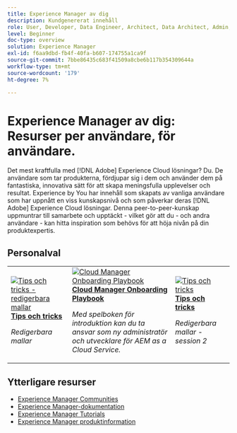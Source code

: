 ```yaml
---
title: Experience Manager av dig
description: Kundgenererat innehåll
role: User, Developer, Data Engineer, Architect, Data Architect, Admin, Leader
level: Beginner
doc-type: overview
solution: Experience Manager
exl-id: f6aa9dbd-fb4f-40fa-b607-174755a1ca9f
source-git-commit: 7bbe86435c683f41509a8cbe6b117b354309644a
workflow-type: tm+mt
source-wordcount: '179'
ht-degree: 7%

---
```


# Experience Manager av dig: Resurser per användare, för användare.

Det mest kraftfulla med [!DNL Adobe] Experience Cloud lösningar? Du. De användare som tar produkterna, fördjupar sig i dem och använder dem på fantastiska, innovativa sätt för att skapa meningsfulla upplevelser och resultat. Experience by You har innehåll som skapats av vanliga användare som har uppnått en viss kunskapsnivå och som påverkar deras [!DNL Adobe] Experience Cloud lösningar. Denna peer-to-peer-kunskap uppmuntrar till samarbete och upptäckt - vilket gör att du - och andra användare - kan hitta inspiration som behövs för att höja nivån på din produktexpertis.

<div id="recs-overview-body-1"></div>
<div id="recs-overview-body-2"></div>
<div id="recs-overview-body-3"></div>
<div id="recs-overview-body-4"></div>
<div id="recs-overview-body-5"></div>
<div id="recs-overview-body-6"></div>

<div id="staff-picks-section">

## Personalval

<table>
<tr>
  <td>
    <a href="/help/experience-manager/sites/expert-resources/champion-tips-1.md">
      <img alt="Tips och tricks - redigerbara mallar" src="https://video.tv.adobe.com/v/3409424?format=jpeg" />
    </a>
    <div>
      <a href="/help/experience-manager/sites/expert-resources/champion-tips-1.md">
    <strong>Tips och tricks</strong>
    </a>
    </div>
    <p>
    <em>Redigerbara mallar</em>
    <p>
  </td>
  <td>
    <a href="/help/experience-manager/cloud-service/expert-resources/aem-champions/onboarding-playbook.md">
      <img alt="Cloud Manager Onboarding Playbook" src="https://video.tv.adobe.com/v/3419299?format=jpeg" />
    </a>
    <div>
      <a href="/help/experience-manager/cloud-service/expert-resources/aem-champions/onboarding-playbook.md">
    <strong>Cloud Manager Onboarding Playbook</strong>
    </a>
    </div>
    <p>
    <em>Med spelboken för introduktion kan du ta ansvar som ny administratör och utvecklare för AEM as a Cloud Service.</em>
    <p>
  </td>
  <td>
    <a href="/help/experience-manager/sites/expert-resources/champion-tips-2.md">
      <img alt="Tips och tricks" src="https://video.tv.adobe.com/v/3409427?format=jpeg" />
    </a>
    <div>
      <a href="/help/experience-manager/sites/expert-resources/champion-tips-2.md">
    <strong>Tips och tricks</strong>
    </a>
    </div>
    <p>
    <em>Redigerbara mallar - session 2</em>
    <p>
  </td>
</tr>
</table>

</div>

## Ytterligare resurser

* [Experience Manager Communities](https://experienceleaguecommunities.adobe.com/t5/adobe-experience-manager/ct-p/adobe-experience-manager-community)
* [Experience Manager-dokumentation](https://experienceleague.adobe.com/docs/experience-manager-cloud-service.html)
* [Experience Manager Tutorials](https://experienceleague.adobe.com/docs/experience-manager-learn/aem-tutorials/overview.html)
* [Experience Manager produktinformation](https://business.adobe.com/products/experience-manager/adobe-experience-manager.html)
